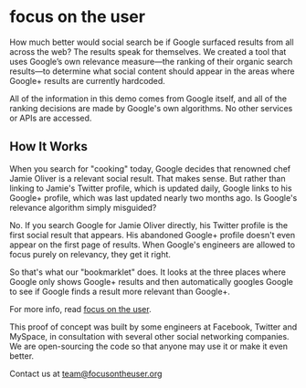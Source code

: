 # focus on the user

How much better would social search be if Google surfaced results from all across the web? The results speak for themselves. We created a tool that uses Google’s own relevance measure—the ranking of their organic search results—to determine what social content should appear in the areas where Google+ results are currently hardcoded.

All of the information in this demo comes from Google itself, and all of the ranking decisions are made by Google's own algorithms. No other services or APIs are accessed.

## How It Works
When you search for "cooking" today, Google decides that renowned chef Jamie Oliver is a relevant social result. That makes sense. But rather than linking to Jamie's Twitter profile, which is updated daily, Google links to his Google+ profile, which was last updated nearly two months ago. Is Google's relevance algorithm simply misguided?

No. If you search Google for Jamie Oliver directly, his Twitter profile is the first social result that appears. His abandoned Google+ profile doesn't even appear on the first page of results. When Google's engineers are allowed to focus purely on relevancy, they get it right.

So that's what our "bookmarklet" does. It looks at the three places where Google only shows Google+ results and then automatically googles Google to see if Google finds a result more relevant than Google+.

For more info, read [focus on the user](http://www.focusontheuser.org/).

 
This proof of concept was built by some engineers at Facebook, Twitter and MySpace, in consultation with several other social networking companies. We are open-sourcing the code so that anyone may use it or make it even better.

Contact us at team@focusontheuser.org